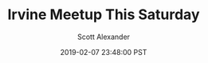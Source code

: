 ---
layout: podcast
title: "Irvine Meetup This Saturday"
author: Scott Alexander
description: https://slatestarcodex.com/2019/02/07/irvine-meetup-this-saturday/
date: 2019-02-07 23:48:00 PST
length: 207183
duration: 52
guid: irvine-meetup-this-saturday
---
